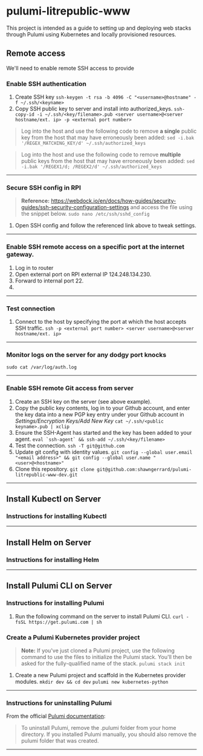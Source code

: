 # pulumi-litrepublic-www
This project is intended as a guide to setting up and deploying web stacks through Pulumi using Kubernetes and locally provisioned resources.


## Remote access
We'll need to enable remote SSH access to provide 

### Enable SSH authentication 
1. Create SSH key
    ```ssh-keygen -t rsa -b 4096 -C "<username>@hostname" -f ~/.ssh/<keyname>```
2. Copy SSH public key to server and install into authorized_keys.
    ```ssh-copy-id -i ~/.ssh/<key/filename>.pub <server username>@<server hostname/ext. ip> -p <external port number>```
> Log into the host and use the following code to remove **a single** public key from the host that may have erroneously been added:
    ```sed -i.bak '/REGEX_MATCHING_KEY/d' ~/.ssh/authorized_keys```

> Log into the host and use the following code to remove **multiple** public keys from the host that may have erroneously been added:
    ```sed -i.bak '/REGEX1/d; /REGEX2/d' ~/.ssh/authorized_keys```

<hr />

### Secure SSH config in RPI
> **Reference:** https://webdock.io/en/docs/how-guides/security-guides/ssh-security-configuration-settings and access the file using the snippet below.
```sudo nano /etc/ssh/sshd_config```

1. Open SSH config and follow the referenced link above to tweak settings.

<hr />

### Enable SSH remote access on a specific port at the internet gateway.
1. Log in to router
2. Open external port <PORT NUMBER> on RPI external IP 124.248.134.230.
3. Forward to internal port 22.
4. 

<hr />

### Test connection
1. Connect to the host by specifying the port at which the host accepts SSH traffic.
```ssh -p <external port number> <server username>@<server hostname/ext. ip>```

<hr />

### Monitor logs on the server for any dodgy port knocks
```sudo cat /var/log/auth.log```

<hr />

### Enable SSH remote Git access from server

1. Create an SSH key on the server (see above example).
2. Copy the public key contents, log in to your Github account, and enter the key data into a new PGP key entry under your Github account in _Settings/Encryption Keys/Add New Key_
```cat ~/.ssh/<public keyname>.pub | xclip```
3. Ensure the SSH-Agent has started and the key has been added to your agent.
```eval `ssh-agent` && ssh-add ~/.ssh/<key/filename>```
3. Test the connection.
```ssh -T git@github.com```
4. Update git config with identity values.
```git config --global user.email "<email address>" && git config --global user.name "<user>@<hostname>"```
5. Clone this repository.
```git clone git@github.com:shawngerrard/pulumi-litrepublic-www-dev.git```

<hr />


## Install Kubectl on Server


### Instructions for installing Kubectl

<hr />


## Install Helm on Server


### Instructions for installing Helm

<hr />


## Install Pulumi CLI on Server


### Instructions for installing Pulumi
1. Run the following command on the server to install Pulumi CLI.
```curl -fsSL https://get.pulumi.com | sh```

### Create a Pulumi Kubernetes provider project

> **Note:** If you've just cloned a Pulumi project, use the following command to use the files to initialize the Pulumi stack. You'll then be asked for the fully-qualified name of the stack.
```pulumi stack init```

1. Create a new Pulumi project and scaffold in the Kubernetes provider modules.
```mkdir dev && cd dev```
```pulumi new kubernetes-python```

<hr />



### Instructions for uninstalling Pulumi
From the official [Pulumi documentation](https://www.pulumi.com/docs/get-started/install/):

> To uninstall Pulumi, remove the .pulumi folder from your home directory. If you installed Pulumi manually, you should also remove the pulumi folder that was created.

<hr />
